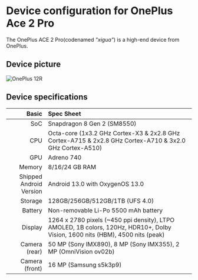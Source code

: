Device configuration for OnePlus Ace 2 Pro
=========================================

The OnePlus ACE 2 Pro(codenamed _"xigua"_) is a high-end device from OnePlus.

## Device picture

![OnePlus 12R](https://oasis.opstatics.com/content/dam/oasis/page/2024/global/product/aston/aston_gray.png "OnePlus 12R")

## Device specifications

Basic   | Spec Sheet
-------:|:-------------------------
SoC     | Snapdragon 8 Gen 2 (SM8550)
CPU     | Octa-core (1x3.2 GHz Cortex-X3 & 2x2.8 GHz Cortex-A715 & 2x2.8 GHz Cortex-A710 & 3x2.0 GHz Cortex-A510)
GPU     | Adreno 740
Memory  | 8/16/24 GB RAM
Shipped Android Version | Android 13.0 with OxygenOS 13.0
Storage | 128GB/256GB/512GB/1TB (UFS 4.0)
Battery | Non-removable Li-Po 5500 mAh battery
Display | 1264 x 2780 pixels (~450 ppi density), LTPO AMOLED, 1B colors, 120Hz, HDR10+, Dolby Vision, 1600 nits (HBM), 4500 nits (peak)
Camera (rear) | 50 MP (Sony IMX890), 8 MP (Sony IMX355), 2 MP (OmniVision ov02b)
Camera (front) | 16 MP (Samsung s5k3p9)
